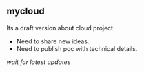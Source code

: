 ## mycloud
Its a draft version about cloud project.
* Need to share new ideas.
* Need to publish poc with technical details.


_wait for latest updates_
